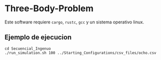 # Three-Body-Problem
Este software requiere `cargo`, `rustc`, `gcc` y un sistema operativo linux.

## Ejemplo de ejecucion
    cd Secuencial_Ingenuo
    ./run_simulation.sh 100 ../Starting_Configurations/csv_files/ocho.csv

